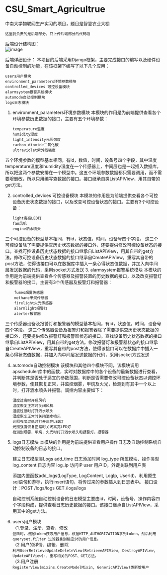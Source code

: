 # CSU_Smart_Agricultrue
中南大学物联网生产实习的项目，题目是智慧农业大棚
```
这里我负责的是后端部分，只上传后端部分的代码哦
```

后端设计结构图：<br />
![image](https://user-images.githubusercontent.com/50700026/126894322-7c7949b2-9568-4156-8a14-9c8060417b67.png)

后端详细设计：
本项目的后端采用Django框架，主要完成接口的编写以及硬件设备自动控制的功能，在该框架下编写了以下几个应用：

	users用户模块
	environment_parameters环境参数模块
	controlled_devices 可控设备模块
	alarmsystem报警系统模块
	automode自动控制模块
	logs日志模块


1.	environment_parameters环境参数模块
本模块的作用是为前端提供查看各个环境参数历史数据的接口，主要有五个环境参数：

		temperature温度
		humidity湿度
		light_intensity光照强度
		carbon_dioxide二氧化碳
		ultraviolet紫外线强度
五个环境参数的模型基本相同，有id，数值，时间，设备号四个字段，其中温度temperature温度和humidity湿度在一个传感器上，中间层也是一起插入数据库，所以把这两个参数安排在一个模型中。这五个环境参数数据都只需要调用，而不需要增删改，所以只用编写查数据的接口。接口继承自类ListAPIView，用其自带的get方法。
		
2.	controlled_devices 可控设备模块
本模块的作用是为前端提供查看各个可控设备历史状态数据的接口，以及改变可控设备状态的接口。主要有3个可控设备：

		light高亮LED灯
		fan风机
		engine洒水喷头
		
三个可控设备的模型基本相同，有id，状态值，时间，设备号四个字段。
这三个可控设备除了需要提供查历史状态数据的接口外，还要提供修改可控设备状态的接口。查找可控设备历史状态数据的接口继承自ListAPIView，用其自带的get方法。修改可控设备历史状态数据的接口继承自CreateAPIView，重写其自带的post方法，使得该接口可以在数据库中插入一条心得状态值数据，并加入向中间层发送数据的代码，采用socket方式发送
3.	alarmsystem报警系统模块
本模块的作用是为前端提供查看各个传感器及报警装置的历史数据的接口，以及改变报警灯和报警器的接口。主要有3个传感器及报警灯和报警器：

		fumes烟雾传感器
		methane甲烷传感器
		firelight火光传感器
		alarmlight报警灯
		alerter报警器
三个传感器设备及报警灯和报警器的模型基本相同，有id，状态值，时间，设备号四个字段。
这三个传感器设备及报警灯和报警器除了需要提供查历史状态数据的接口外，还要提供修改报警灯和报警器状态的接口。查找设备历史状态数据的接口继承自ListAPIView，用其自带的get方法。修改报警灯和报警器状态的接口继承自CreateAPIView，重写其自带的post方法，使得该接口可以在数据库中插入一条心得状态值数据，并加入向中间层发送数据的代码，采用socket方式发送

4.	automode自动控制模块
该模块和其他四个模块不同，该模块调用apscheduler库中的函数，实时对数据库中的各个设备的最新数据进行查看，并判断其是否处于适宜的参数范围，判断是否需要修改可控设备状态以调控环境参数，使其恢复正常，并监控烟雾，甲烷及火光，检测到有其中一个以上时，打开洒水喷头并报警。调控内容主要如下：

		温度过高时开启风机
		温度恢复正常时关闭风机
		湿度过低时打开洒水喷头
		湿度恢复正常时关闭洒水喷头
		光照强度过低时打开高亮LED灯
		光照强度恢复正常时关闭高亮LED灯
		检测到烟雾，甲烷，火光时打开洒水喷头和报警灯，报警器
		
5.	logs日志模块
本模块的作用是为前端提供查看用户操作日志及自动控制系统自动控制设备的日志的接口。

	建立日志模型类Logs
	add_time	日志添加时间
	log_type	所属模块、操作类型
	log_content	日志内容
	log_ip	访问IP
	user	用户ID，外键关联到用户表

	添加内置函数add_logs(LogType, LogContent, LogIp, UserId)，利用原生sql语句和游标，执行insert语句，将传过来的参数插入到日志表中。
	接口设计：POST /logs/logs    GET /logs/logs

	自动控制系统自动控制设备的日志模型主要由id，时间，设备号，操作内容四个字段构成，提供查看日志历史数据的接口。该接口继承自ListAPIView，采用其中的get方法。

6.	users用户模块<br />
	（1.登录、注册、查看、修改<br />
	```登陆时，根据token获取用户信息，根据HTTP_AUTHORIZATION拿到token，然后利用queryset.filter 过滤器拿到相应id的用户信息。```<br />
	（2.用户的详情、编辑、删除<br />
	```利用UserRetrieveUpdateDeleteView(RetrieveAPIView, DestroyAPIView, UpdateAPIView):，重写相关的POST、GET方法。```<br />
	（3.用户注册<br />
	```RegisterView(mixins.CreateModelMixin, GenericAPIView)类新增用户```<br />

